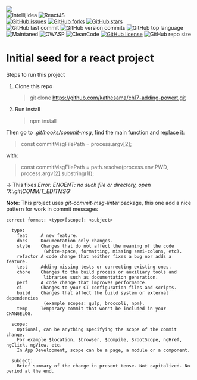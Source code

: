 <link rel="stylesheet" href="https://use.fontawesome.com/releases/v5.15.2/css/all.css" integrity="sha384-vSIIfh2YWi9wW0r9iZe7RJPrKwp6bG+s9QZMoITbCckVJqGCCRhc+ccxNcdpHuYu" crossorigin="anonymous">

[<img src="https://img.shields.io/badge/Linkedin-kathesama-blue?style=for-the-badge&logo=linkedin">](https://www.linkedin.com/in/kathesama)
<br>
![IntellijIdea](https://img.shields.io/badge/Made%20for-IntellijIdea-1f425f.svg?style=for-the-badge)
![ReactJS](https://img.shields.io/badge/-ReactJS-blue?logo=react&logoColor=white&style=for-the-badge)
<br>
[![GitHub issues](https://img.shields.io/github/issues/kathesama/ch17-adding-powert?style=plastic)](https://github.com/kathesama/ch17-adding-powert/issues)
[![GitHub forks](https://img.shields.io/github/forks/kathesama/ch17-adding-powert?style=plastic)](https://github.com/kathesama/ch17-adding-powert/network)
[![GitHub stars](https://img.shields.io/github/stars/kathesama/ch17-adding-powert?style=plastic)](https://github.com/kathesama/ch17-adding-powert/stargazers)
<br>
![GitHub last commit](https://img.shields.io/github/last-commit/kathesama/ch17-adding-powert?color=red&style=plastic)
![GitHub version commits](https://img.shields.io/github/commits-since/kathesama/ch17-adding-powert/V2.0.0.svg?color=yellow&style=plastic)
![GitHub top language](https://img.shields.io/github/languages/top/kathesama/ch17-adding-powert?style=plastic)
<br>
![Maintaned](https://img.shields.io/badge/Maintained%3F-yes-green.svg?style=plastic)
![OWASP](https://img.shields.io/badge/OWASP%3F-yes-green.svg?style=plastic)
![CleanCode](https://img.shields.io/badge/CleanCode%3F-yes-green.svg?style=plastic)
[![GitHub license](https://img.shields.io/github/license/kathesama/ch17-adding-powert?style=plastic)](https://github.com/kathesama/ch17-adding-powert/blob/main/LICENSE)
![GitHub repo size](https://img.shields.io/github/repo-size/kathesama/ch17-adding-powert?style=plastic)
<br>

# Initial seed for a react project

Steps to run this project

1. Clone this repo
   > git clone https://github.com/kathesama/ch17-adding-powert.git
2. Run install
   > npm install

Then go to _.git/hooks/commit-msg_, find the main function and replace it:

> const commitMsgFilePath = process.argv[2];

with:

> const commitMsgFilePath = path.resolve(process.env.PWD, process.argv[2].substring(1));

-> This fixes _Error: ENOENT: no such file or directory, open 'X:\.git\COMMIT_EDITMSG'_

**Note**: This project uses _git-commit-msg-linter_ package, this one add a nice pattern for work in commit messages<br>

```
correct format: <type>[scope]: <subject>

  type:
    feat     A new feature.
    docs     Documentation only changes.
    style    Changes that do not affect the meaning of the code
              (white-space, formatting, missing semi-colons, etc).
    refactor A code change that neither fixes a bug nor adds a feature.
    test     Adding missing tests or correcting existing ones.
    chore    Changes to the build process or auxiliary tools and
              libraries such as documentation generation.
    perf     A code change that improves performance.
    ci       Changes to your CI configuration files and scripts.
    build    Changes that affect the build system or external dependencies
              (example scopes: gulp, broccoli, npm).
    temp     Temporary commit that won't be included in your CHANGELOG.

  scope:
    Optional, can be anything specifying the scope of the commit change.
    For example $location, $browser, $compile, $rootScope, ngHref, ngClick, ngView, etc.
    In App Development, scope can be a page, a module or a component.

  subject:
    Brief summary of the change in present tense. Not capitalized. No period at the end.
```
